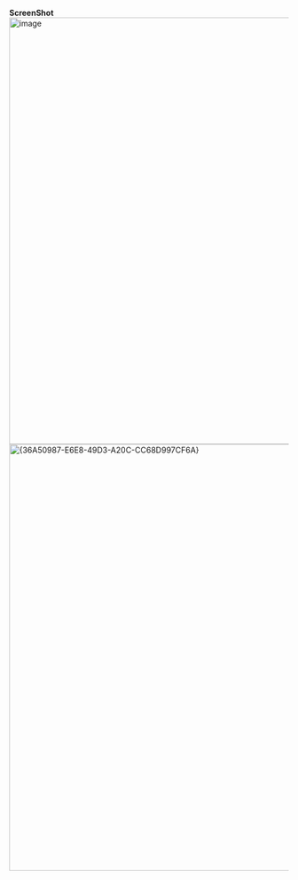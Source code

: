 **ScreenShot**
<img width="1366" height="768" alt="image" src="https://github.com/user-attachments/assets/691ffb1f-d488-4114-9121-f364bea337f8" />
<img width="1366" height="768" alt="{36A50987-E6E8-49D3-A20C-CC68D997CF6A}" src="https://github.com/user-attachments/assets/43308ca7-38ec-4ede-becc-94af8297e01e" />

